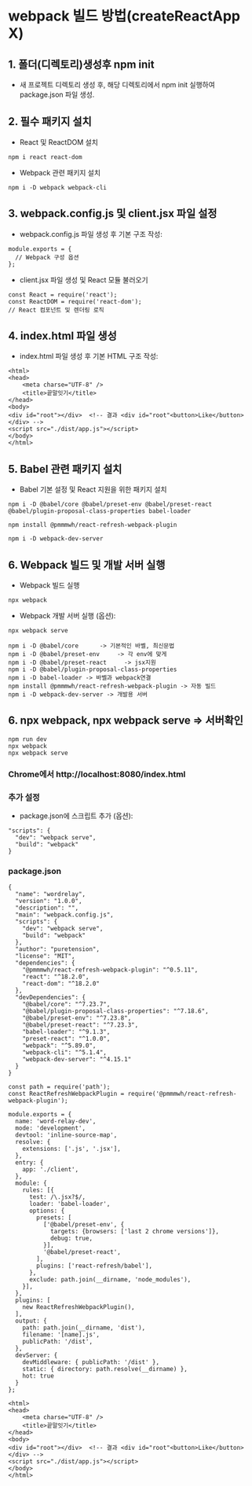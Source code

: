 # webpack 빌드 방법(createReactApp X)

## 1. 폴더(디렉토리)생성후 npm init
- 새 프로젝트 디렉토리 생성 후, 해당 디렉토리에서 npm init 실행하여 package.json 파일 생성.

## 2. 필수 패키지 설치
- React 및 ReactDOM 설치
```
npm i react react-dom
```

- Webpack 관련 패키지 설치
```
npm i -D webpack webpack-cli
```

## 3. webpack.config.js 및 client.jsx 파일 설정

- webpack.config.js 파일 생성 후 기본 구조 작성:
```
module.exports = {
  // Webpack 구성 옵션
};
```

- client.jsx 파일 생성 및 React 모듈 불러오기
```
const React = require('react');
const ReactDOM = require('react-dom');
// React 컴포넌트 및 렌더링 로직

```
## 4. index.html 파일 생성
- index.html 파일 생성 후 기본 HTML 구조 작성:
```
<html>
<head>
    <meta charse="UTF-8" />
    <title>끝말잇기</title>
</head>
<body>
<div id="root"></div>  <!-- 결과 <div id="root"<button>Like</button></div> -->
<script src="./dist/app.js"></script>
</body>
</html>
```

## 5. Babel 관련 패키지 설치
- Babel 기본 설정 및 React 지원을 위한 패키지 설치
```
npm i -D @babel/core @babel/preset-env @babel/preset-react @babel/plugin-proposal-class-properties babel-loader

npm install @pmmmwh/react-refresh-webpack-plugin

npm i -D webpack-dev-server
```
## 6. Webpack 빌드 및 개발 서버 실행
- Webpack 빌드 실행
```
npx webpack
```
- Webpack 개발 서버 실행 (옵션):
```
npx webpack serve
```

```
npm i -D @babel/core      -> 기본적인 바벨, 최신문법 
npm i -D @babel/preset-env     -> 각 env에 맞게 
npm i -D @babel/preset-react     -> jsx지원 
npm i -D @babel/plugin-proposal-class-properties
npm i -D babel-loader -> 바벨과 webpack연결
npm install @pmmmwh/react-refresh-webpack-plugin -> 자동 빌드
npm i -D webpack-dev-server -> 개발용 서버

```


## 6. npx webpack, npx webpack serve => 서버확인

```
npm run dev
npx webpack
npx webpack serve
```

### Chrome에서 http://localhost:8080/index.html


### 추가 설정
- package.json에 스크립트 추가 (옵션):
```
"scripts": {
  "dev": "webpack serve",
  "build": "webpack"
}
```


### package.json

```
{
  "name": "wordrelay",
  "version": "1.0.0",
  "description": "",
  "main": "webpack.config.js",
  "scripts": {
    "dev": "webpack serve",
    "build": "webpack"
  },
  "author": "puretension",
  "license": "MIT",
  "dependencies": {
    "@pmmmwh/react-refresh-webpack-plugin": "^0.5.11",
    "react": "^18.2.0",
    "react-dom": "^18.2.0"
  },
  "devDependencies": {
    "@babel/core": "^7.23.7",
    "@babel/plugin-proposal-class-properties": "^7.18.6",
    "@babel/preset-env": "^7.23.8",
    "@babel/preset-react": "^7.23.3",
    "babel-loader": "^9.1.3",
    "preset-react": "^1.0.0",
    "webpack": "^5.89.0",
    "webpack-cli": "^5.1.4",
    "webpack-dev-server": "^4.15.1"
  }
}
```

```
const path = require('path');
const ReactRefreshWebpackPlugin = require('@pmmmwh/react-refresh-webpack-plugin');

module.exports = {
  name: 'word-relay-dev',
  mode: 'development',
  devtool: 'inline-source-map',
  resolve: {
    extensions: ['.js', '.jsx'],
  },
  entry: {
    app: './client',
  },
  module: {
    rules: [{
      test: /\.jsx?$/,
      loader: 'babel-loader',
      options: {
        presets: [
          ['@babel/preset-env', {
            targets: {browsers: ['last 2 chrome versions']},
            debug: true,
          }],
          '@babel/preset-react',
        ],
        plugins: ['react-refresh/babel'],
      },
      exclude: path.join(__dirname, 'node_modules'),
    }],
  },
  plugins: [
    new ReactRefreshWebpackPlugin(),
  ],
  output: {
    path: path.join(__dirname, 'dist'),
    filename: '[name].js',
    publicPath: '/dist',
  },
  devServer: {
    devMiddleware: { publicPath: '/dist' },
    static: { directory: path.resolve(__dirname) },
    hot: true
  }
};
```

```
<html>
<head>
    <meta charse="UTF-8" />
    <title>끝말잇기</title>
</head>
<body>
<div id="root"></div>  <!-- 결과 <div id="root"<button>Like</button></div> -->
<script src="./dist/app.js"></script>
</body>
</html>
```